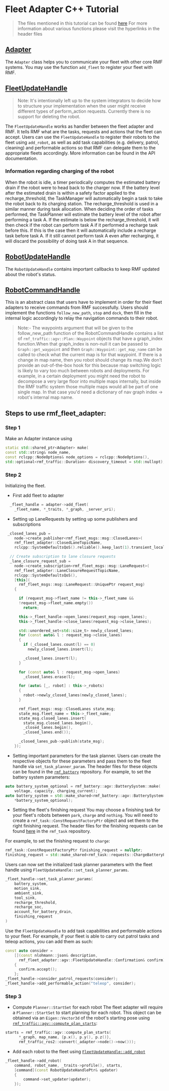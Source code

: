 # Fleet Adapter C++ Tutorial

> The files mentioned in this tutorial can be found [here](https://github.com/open-rmf/rmf_ros2/tree/main/rmf_fleet_adapter/include/rmf_fleet_adapter/agv)
> For more information about various functions please visit the hyperlinks in the header files

## [Adapter](https://github.com/open-rmf/rmf_ros2/blob/main/rmf_fleet_adapter/include/rmf_fleet_adapter/agv/Adapter.hpp)

The `Adapter` class helps you to communicate your fleet with other core RMF systems. You may use the function `add_fleet` to register your fleet with RMF.

## [FleetUpdateHandle](https://github.com/open-rmf/rmf_ros2/blob/main/rmf_fleet_adapter/include/rmf_fleet_adapter/agv/FleetUpdateHandle.hpp)

> Note: It's intentionally left up to the system integrators to decide how to structure your implementation when the user might receive different types of perform_action requests.
> Currently there is no support for deleting the robot.

The `FleetUpdateHandle` works as handler between the fleet adapter and RMF. It tells RMF what are the tasks, requests and actions that the fleet can accept. Users can use the `FleetUpdateHandle` to register their robots to the fleet using `add_robot`, as well as add task capabilities (e.g. delivery, patrol, cleaning) and performable actions so that RMF can delegate them to the appropriate fleets accordingly. More information can be found in the API documentation.

### Information regarding charging of the robot

When the robot is idle, a timer periodically computes the estimated battery drain if the robot were to head back to the charger now. If the battery level after the estimated drain is within a safety factor applied to the recharge_threshold, the TaskManager will automatically begin a task to take the robot back to its charging station.
The recharge_threshold is used in a similar manner during task allocation. When deciding the order of tasks performed, the TaskPlanner will estimate the battery level of the robot after performing a task A. If the estimate is below the recharge_threshold, it will then check if the robot can perform task A if it performed a recharge task before this. If this is the case then it will automatically include a recharge task before task A. If it still cannot perform task A even after recharging, it will discard the possibility of doing task A in that sequence.

## [RobotUpdateHandle](https://github.com/open-rmf/rmf_ros2/blob/main/rmf_fleet_adapter/include/rmf_fleet_adapter/agv/RobotUpdateHandle.hpp)

The `RobotUpdateHandle` contains important callbacks to keep RMF updated about the robot's status.

## [RobotCommandHandle](https://github.com/open-rmf/rmf_ros2/blob/main/rmf_fleet_adapter/include/rmf_fleet_adapter/agv/RobotCommandHandle.hpp)

This is an abstract class that users have to implement in order for their fleet adapters to receive commands from RMF successfully. Users should implement the functions `follow_new_path`, `stop` and `dock`, then fill in the internal logic accordingly to relay the navigation commands to their robot.

> Note:- The waypoints argument that will be given to the follow_new_path function of the RobotCommandHandle contains a list of `rmf_traffic::agv::Plan::Waypoint` objects that have a graph_index function.When that graph_index is non-null it can be passed to `Graph::get_waypoint` and then `Graph::Waypoint::get_map_name` can be called to check what the current map is for that waypoint. If there is a change in map name, then you robot should change its map.We don't provide an out-of-the-box hook for this because map switching logic is likely to vary too much between robots and deployments. For example, in a certain deployment you might need the robot to decompose a very large floor into multiple maps internally, but inside the RMF traffic system those multiple maps would all be part of one single map. In that case you'd need a dictionary of nav graph index -> robot's internal map name.

## Steps to use rmf_fleet_adapter:

### Step 1

Make an Adapter instance using

```cpp
static std::shared_ptr<Adapter> make(
const std::string& node_name,
const rclcpp::NodeOptions& node_options = rclcpp::NodeOptions(),
std::optional<rmf_traffic::Duration> discovery_timeout = std::nullopt);
```

### Step 2

Initializing the fleet.

- First add fleet to adapter

```cpp
  _fleet_handle = adapter->add_fleet(
    _fleet_name, *_traits, *_graph, _server_uri);
```

- Setting up LaneRequests by setting up some publishers and subscriptions

```cpp
 _closed_lanes_pub =
    node->create_publisher<rmf_fleet_msgs::msg::ClosedLanes>(
    rmf_fleet_adapter::ClosedLaneTopicName,
    rclcpp::SystemDefaultsQoS().reliable().keep_last(1).transient_local());

  // Create subscription to lane closure requests
  _lane_closure_request_sub =
    node->create_subscription<rmf_fleet_msgs::msg::LaneRequest>(
    rmf_fleet_adapter::LaneClosureRequestTopicName,
    rclcpp::SystemDefaultsQoS(),
    [this](
      rmf_fleet_msgs::msg::LaneRequest::UniquePtr request_msg)
    {

      if (request_msg->fleet_name != this->_fleet_name &&
      !request_msg->fleet_name.empty())
        return;

      this->_fleet_handle->open_lanes(request_msg->open_lanes);
      this->_fleet_handle->close_lanes(request_msg->close_lanes);

      std::unordered_set<std::size_t> newly_closed_lanes;
      for (const auto& l : request_msg->close_lanes)
      {
        if (_closed_lanes.count(l) == 0)
          newly_closed_lanes.insert(l);

        _closed_lanes.insert(l);
      }

      for (const auto& l : request_msg->open_lanes)
        _closed_lanes.erase(l);

      for (auto& [_, robot] : this->_robots)
      {
        robot->newly_closed_lanes(newly_closed_lanes);
      }

      rmf_fleet_msgs::msg::ClosedLanes state_msg;
      state_msg.fleet_name = this->_fleet_name;
      state_msg.closed_lanes.insert(
        state_msg.closed_lanes.begin(),
        _closed_lanes.begin(),
        _closed_lanes.end());

      _closed_lanes_pub->publish(state_msg);
    });
```

- Setting important parameters for the task planner. Users can create the respective objects for these parameters and pass them to the fleet handle via `set_task_planner_param`.  The header files for these objects can be found in the [`rmf_battery`](https://github.com/open-rmf/rmf_battery/tree/main/rmf_battery/include/rmf_battery/agv) repository.
For example, to set the battery system parameters:

```cpp
auto battery_system_optional = rmf_battery::agv::BatterySystem::make(
    voltage, capacity, charging_current);
auto battery_system = std::make_shared<rmf_battery::agv::BatterySystem>(
    *battery_system_optional);
```

- Setting the fleet's finishing request
You may choose a finishing task for your fleet's robots between `park`, `charge` and `nothing`. You will need to create a `rmf_task::ConstRequestFactoryPtr` object and set them to the right finishing request.
The header files for the finishing requests can be found [here](https://github.com/open-rmf/rmf_task/tree/main/rmf_task/include/rmf_task/requests) in the `rmf_task` repository.

For example, to set the finishing request to `charge`:

```cpp
rmf_task::ConstRequestFactoryPtr finishing_request = nullptr;
finishing_request = std::make_shared<rmf_task::requests::ChargeBatteryFactory>();
```

Users can now set the initialized task planner parameters with the fleet handle using `FleetUpdateHandle::set_task_planner_params`.
```cpp
_fleet_handle->set_task_planner_params(
    battery_system,
    motion_sink,
    ambient_sink,
    tool_sink,
    recharge_threshold,
    recharge_soc,
    account_for_battery_drain,
    finishing_request
)
```
Use the `FleetUpdateHandle` to add task capabilities and performable actions to your fleet. For example, if your fleet is able to carry out patrol tasks and teleop actions, you can add them as such:
```cpp
const auto consider =
    [](const nlohmann::json& description,
      rmf_fleet_adapter::agv::FleetUpdateHandle::Confirmation& confirm)
    {
      confirm.accept();
    };
_fleet_handle->consider_patrol_requests(consider);
_fleet_handle->add_performable_action("teleop", consider);
```

### Step 3

- Compute `Planner::StartSet` for each robot
The fleet adapter will require a `Planner::StartSet` to start planning for each robot. This object can be obtained via an `Eigen::Vector3d` of the robot's starting pose using [`rmf_traffic::agv::compute_plan_starts`](https://github.com/open-rmf/rmf_traffic/blob/main/rmf_traffic/include/rmf_traffic/agv/Planner.hpp#L916-L923):

```cpp
starts = rmf_traffic::agv::compute_plan_starts(
      *_graph, map_name, {p.x(), p.y(), p.z()},
      rmf_traffic_ros2::convert(_adapter->node()->now()));
```

- Add each robot to the fleet using [`FleetUpdateHandle::add_robot`](https://github.com/open-rmf/rmf_ros2/blob/main/rmf_fleet_adapter/include/rmf_fleet_adapter/agv/FleetUpdateHandle.hpp#L71-L76)

```cpp
_fleet_handle->add_robot(
    command, robot_name, _traits->profile(), starts,
    [command](const RobotUpdateHandlePtr& updater)
    {
        command->set_updater(updater);
    });
```
